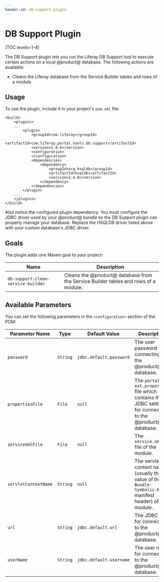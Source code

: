 ```yaml
---
header-id: db-support-plugin
---
```


# DB Support Plugin

[TOC levels=1-4]

The DB Support plugin lets you run the Liferay DB Support tool to execute
certain actions on a local @product@ database. The following actions are
available:

- Cleans the Liferay database from the Service Builder tables and rows of a
  module.

## Usage

To use the plugin, include it in your project's `pom.xml` file:

    <build>
        <plugins>
        ...
            <plugin>
                <groupId>com.liferay</groupId>
                <artifactId>com.liferay.portal.tools.db.support</artifactId>
                <version>1.0.6</version>
                <configuration>
                </configuration>
                <dependencies>
                    <dependency>
                        <groupId>org.hsqldb</groupId>
                        <artifactId>hsqldb</artifactId>
                        <version>2.4.0</version>
                    </dependency>
                </dependencies>
            </plugin>
        ...
        </plugins>
    </build>

Also notice the configured plugin dependency. You must configure the JDBC driver
used by your @product@ bundle so the DB Support plugin can properly manage your
database. Replace the HSQLDB driver listed above with your custom database's
JDBC driver.

## Goals

The plugin adds one Maven goal to your project:

Name | Description
---- | -----------
`db-support:clean-service-builder` |  Cleans the @product@ database from the Service Builder tables and rows of a module.

## Available Parameters

You can set the following parameters in the `<configuration>` section of the
POM:

Parameter Name | Type | Default Value | Description
------------- | ---- | ------------- | -----------
`password` | `String` | `jdbc.default.password` | The user password for connecting to the @product@ database.
`propertiesFile` | `File` | `null` | The `portal-ext.properties` file which contains the JDBC settings for connecting to the @product@ database.
`serviceXmlFile` | `File` | `null` | The `service.xml` file of the module.
`servletContextName` | `String` | `null` | The servlet context name (usually the value of the `Bundle-Symbolic-Name` manifest header) of the module.
`url` | `String` | `jdbc.default.url` | The JDBC URL for connecting to the @product@ database.
`userName` | `String` | `jdbc.default.username` | The user name for connecting to the @product@ database.

